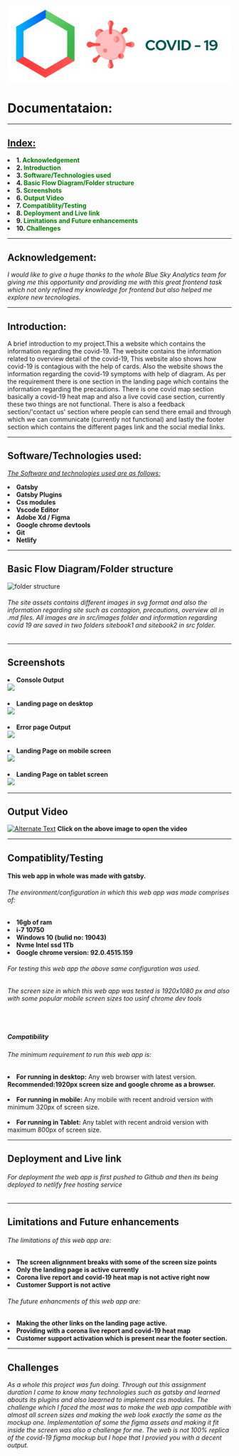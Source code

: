 

![](src/screenshots/covidblue.png)
<h1> Documentataion: </h1>
<hr />

<h2> <u>Index:</u> </h2>
  <li><b>1. <a href="#ack" style="text-decoration:none; color: green">Acknowledgement</a></b></li>
  <li><b>2. <a href="#intro" style="text-decoration:none; color: green">Introduction</a></b></li>
  <li><b>3. <a href="#tools" style="text-decoration:none; color: green">Software/Technologies used</a></b></li>
  <li><b>4. <a href="#flow" style="text-decoration:none; color: green">Basic Flow Diagram/Folder structure </a></b></li>
  <li><b>5. <a href="#ss" style="text-decoration:none; color: green">Screenshots </a></b></li>
  <li><b>6. <a href="#output" style="text-decoration:none; color: green">Output Video </a></b></li>
  <li><b>7. <a href="#ct" style="text-decoration:none; color: green">Compatiblity/Testing </a></b></li>
  <li><b>8. <a href="#dp" style="text-decoration:none; color: green">Deployment and Live link </a></b></li>
  <li><b>9. <a href="#lm" style="text-decoration:none; color: green">Limitations and Future enhancements </a></b></li>
  <li><b>10. <a href="#ch" style="text-decoration:none; color: green">Challenges</a></b></li>


  <hr />

  <h2 id="ack">Acknowledgement:</h2>

  

  <p><i>I would like to give a huge thanks to the whole Blue Sky Analytics team for giving me  this opportunity and providing me with this great frontend task which not only refined my knowledge for frontend but also helped me explore new tecnologies. </i></p>

  <hr/>

  <h2 id="intro">Introduction:</h2>

  <p>A brief introduction to my project.This a website which contains the information regarding the covid-19. The website contains the information related to overview detail of the covid-19, This website also shows how covid-19 is contagious with the help of cards. Also the website shows the information regarding the covid-19 symptoms with help of diagram. As per the requirement there is one section in the landing page which contains the information regarding the precautions. There is one covid map section basically a covid-19 heat map and also a live covid case section, currently these two things are not functional. There is also a feedback section/'contact us' section where people can send there email and through which we can communicate (currently not functional) and lastly the footer section which contains the different pages link and the social medial links.</p>
  
  <hr />

  <h2 id="tools">Software/Technologies used:</h2>

  <i><u>The Software and technologies used are as follows: </u></i>

  <b><li>Gatsby</li></b>
  <b><li>Gatsby Plugins</li></b>
  <b><li>Css modules</li></b>
  <b><li>Vscode Editor</li></b>
  <b><li>Adobe Xd / Figma</li></b>
  <b><li>Google chrome devtools</li></b>
  <b><li>Git</li></b>
  <b><li>Netlify</li></b>


  <hr />

  <h2 id="flow">Basic Flow Diagram/Folder structure</h2>

  <img src="../covid-19-dashboard/src/screenshots/folder_structure.png" alt="folder structure"></img>
  <h6>The site assets contains different images in svg format and also the information regarding site such as contagion, precautions, overview all in .md files. All images are in <i>src/images</i> folder and information regarding covid 19 are saved in two folders <i>sitebook1 and sitebook2</i> in src folder. </h6>
  <hr />
  
<h2 id="ss">Screenshots</h2>

<li><b>Console Output</b></li>
<img src="../covid-19-dashboard/src/screenshots/console.png"></img>

<br/>
<br/>
<li><b>Landing page on desktop</b></li>
<img src="../covid-19-dashboard/src/screenshots/landing.png"></img>
<br />
<br />
<li><b>Error page Output</b></li>
<img src="../covid-19-dashboard/src/screenshots/error404.png"></img>
<br />
<br />
<li><b>Landing Page on mobile screen</b></li>
<img src="../covid-19-dashboard/src/screenshots/mobile.png"></img>
<br />
<br />
<li><b>Landing Page on tablet screen</b></li>
<img src="../covid-19-dashboard/src/screenshots/ipad.png"></img>

<hr />


<h2 id="output">Output Video</h2>
<a href="https://youtu.be/-YIXTJyaxYU" title="Link Title"><img src="../covid-19-dashboard/src/screenshots/covid_landing.png" alt="Alternate Text" /></a>
<b>Click on the above image to open the video</b>

<hr />

<h2 id="ct">Compatiblity/Testing</h2>

<h4>This web app in whole was made with gatsby.</h4>

<h6>The environment/configuration in which this web app was made comprises of:</h6>

<li><b>16gb of ram</b></li>
<li><b>i-7 10750</b></li>
<li><b>Windows 10 (bulid no: 19043) </b></li>
<li><b>Nvme Intel ssd 1Tb</b></li>
<li><b>Google chrome version: 92.0.4515.159</b></li>


<h6>For testing this web app the above same configuration was used.</h6>
<h6>The screen size in which this web app was tested is 1920x1080 px and also with some popular mobile screen sizes too usinf chrome dev tools</h6>
<br />
<h5>Compatibility</h5>
<h6>The minimum requirement to run this web app is:</h6>
<li><b>For running in desktop:</b> Any web browser with latest version. <br />
<b>Recommended:</b><b>1920px screen size and google chrome as a browser.</b></li>
<br />
<li><b>For running in mobile:</b> Any mobile with recent android version with minimum 320px of screen size.
 <br /> <br />
<li><b>For running in Tablet:</b> Any tablet with recent android version with maximum 800px of screen size. 

<hr />

<h2 id="dp">Deployment and Live link</h2>

<h6>For deployment the web app is first pushed to Github and then its being deployed to netlify free hosting service</h6>

<hr />

<h2 id="lm">Limitations and Future enhancements</h2>

<h6>The limitations of this web app are:</h6>

<li><b>The screen alignnment breaks with some of the screen size points</b></li>
<li><b>Only the landing page is active currently</b></li>
<li><b>Corona live report and covid-19 heat map is not active right now</b></li>
<li><b>Customer Support is not active</b></li>


<h6>The future enhancments of this web app are:</h6>
<li><b>Making the other links on the landing page active. </b></li>
<li><b>Providing with a corona live report and covid-19 heat map</b></li>
<li><b>Customer support activation which is present near the footer section.</b></li>

<hr/>

<h2 id="ch">Challenges</h2>

<i>As a whole this project was fun doing. Through out this assignment duration I came to know many technologies such as gatsby and learned abouts its plugins and also laearned to implement css modules. The challenge which I faced the most was to make the web app compatible with almost all screen sizes and making the web look exactly the same as the mockup one. Implementation of some the figma assets and making it fit inside the screen was also a challenge for me. The web is not 100% replica of the covid-19 figma mockup but I hope that I provied you with a decent output.</i>




